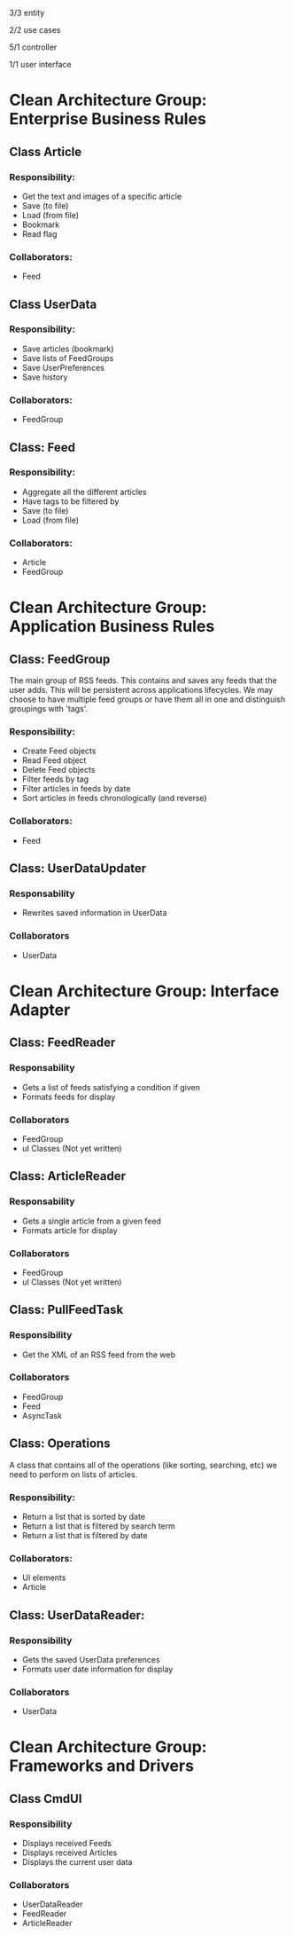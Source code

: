  3/3 entity
 
 2/2 use cases
 
 5/1 controller 

 1/1 user interface

# Clean Architecture Group: Enterprise Business Rules

## Class Article

### Responsibility:

- Get the text and images of a specific article
- Save (to file)
- Load (from file)
- Bookmark
- Read flag

### Collaborators:

- Feed

## Class UserData

### Responsibility:

- Save articles (bookmark)  
- Save lists of FeedGroups
- Save UserPreferences
- Save history

### Collaborators:

- FeedGroup

## Class: Feed

### Responsibility:

- Aggregate all the different articles
- Have tags to be filtered by
- Save (to file)
- Load (from file)

### Collaborators:

- Article
- FeedGroup

# Clean Architecture Group: Application Business Rules

## Class: FeedGroup

The main group of RSS feeds. This contains and saves any feeds that the user adds. This will be persistent across applications lifecycles. We may choose to have multiple feed groups or have them all in one and distinguish groupings with 'tags'.


### Responsibility:

- Create Feed objects
- Read Feed object
- Delete Feed objects
- Filter feeds by tag
- Filter articles in feeds by date
- Sort articles in feeds chronologically (and reverse)

### Collaborators:

- Feed

## Class: UserDataUpdater

### Responsability
- Rewrites saved information in UserData

### Collaborators
- UserData

# Clean Architecture Group: Interface Adapter

## Class: FeedReader

### Responsability
- Gets a list of feeds satisfying a condition if given
- Formats feeds for display 

### Collaborators
- FeedGroup
- uI Classes (Not yet written)

## Class: ArticleReader

### Responsability
- Gets a single article from a given feed  
- Formats article for display

### Collaborators
- FeedGroup
- uI Classes (Not yet written)



## Class: PullFeedTask

<!-- TODO: I think this is a gateway? -->

### Responsibility

- Get the XML of an RSS feed from the web

### Collaborators

- FeedGroup
- Feed
- AsyncTask

## Class: Operations

A class that contains all of the operations (like sorting, searching, etc) we need to perform on lists of articles.

### Responsibility:

- Return a list that is sorted by date
- Return a list that is filtered by search term
- Return a list that is filtered by date

### Collaborators:

- UI elements
- Article

## Class: UserDataReader:

### Responsibility
- Gets the saved UserData preferences
- Formats user date information for display

### Collaborators
- UserData

#  Clean Architecture Group: Frameworks and Drivers

## Class CmdUI

### Responsibility
- Displays received Feeds 
- Displays received Articles
- Displays the current user data 

### Collaborators
- UserDataReader
- FeedReader
- ArticleReader

